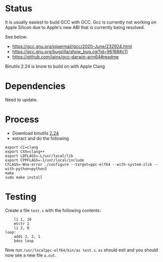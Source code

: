 # Status
It is usually easiest to build GCC with GCC.
Gcc is currently not working on Apple Silicon due to 
Apple's new ABI that is currently being resolved.

See below:
 - https://gcc.gnu.org/pipermail/gcc/2020-June/232924.html
 - https://gcc.gnu.org/bugzilla/show_bug.cgi?id=96168#c11
 - https://github.com/iains/gcc-darwin-arm64#readme
 
 Binutils 2.24 is know to build on with Apple Clang
 
# Dependencies

Need to update.

# Process

 - Download binutils [2.24](https://ftp.gnu.org/gnu/binutils/binutils-2.24.tar.bz2)
 - extract and do the following
 
 ```
export CC=clang
export CXX=clang++
export LDFLAGS=-L/usr/local/lib
export CPPFLAGS=-I/usr/local/include
CFLAGS=-Wno-error ./configure --target=ppc-elf64 --with-system-zlib --with-python=python3
make
sudo make install
 ```
 
 # Testing
Create a file ``test.s`` with the following contents:

```
	li 1, 10
	mtctr 1
	li 2, 0
loop:
	addi 2, 2, 1
	bdnz loop
```

Now run ``/usr/localppc-elf64/bin/as test.s``.
``as`` should exit and you should now see a new file
``a.out``.
